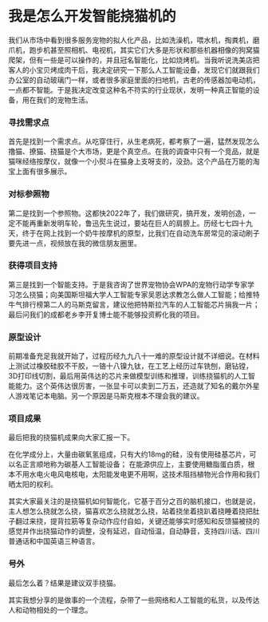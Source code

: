 # 我是怎么开发智能挠猫机的

我们从市场中看到很多服务宠物的拟人化产品，比如洗澡机，喂水机，掏粪机，磨爪机，跑步机甚至照相机、电视机，其实它们大多是形状和那些机器相像的狗窝猫爬架，但有一些是可以操作的，并且冠名智能化，比如烧烤机。当我听说洗美店把客人的小宝贝烤成肉干后，我决定研究一下那么人工智能设备，发现它们就跟我们办公室的自动玻璃门一样，或者很多家庭里面的扫地机，古老的传感器加电动机，一点都不智能。于是我决定改变这种名不符实的行业现状，发明一种真正智能的设备，用在我们的宠物生活。

### 寻找需求点

首先是找到一个需求点。从吃穿住行，从生老病死，都考察了一遍，猛然发现怎么撸猫、撩猫、挠猫是个大市场，更是个真空点。在我的调查中只有一个竞品，就是猫咪经络按摩仪，就像一个小熨斗在猫身上支呀支的，没劲。这个产品在万能的淘宝上面有很多展示。

### 对标参照物

第二是找到一个参照物。这都快2022年了，我们做研究，搞开发，发明创造，一定不能再重新发明车轮，鲁迅先生说过，要站在巨人的肩膀上。历经七七四十九天，终于在网上找到一个奶牛按摩机的原型，比我们在自动洗车房常见的滚动刷子要先进一点，视频放在我的微信朋友圈里。

### 获得项目支持

第三是找到一个智能支持。于是我咨询了世界宠物协会WPA的宠物行动学专家学习怎么挠猫；向美国斯坦福大学人工智能专家吴恩达求教怎么做人工智能；给推特牛气排行榜第二人的马斯克留言，建议他把特斯拉汽车的人工智能芯片捐我一片；最后问我们的成都老乡李开复博士能不能够投资孵化我的项目。

### 原型设计

前期准备充足我就开始了，过程历经九九八十一难的原型设计就不详细说。在材料上测试过橡胶硅胶不干胶，一铬十八镍九钛，在工艺上经历过车铣刨，磨钻镗，3D打印线切割，最后用英伟达的芯片来做模型训练和推理，训练挠猫机的人工智能能力。这个英伟达很厉害，一张显卡可以卖到二万五，还造就了知名的戴尔外星人游戏笔记本电脑。另一个原因是马斯克根本不理会我的建议。

### 项目成果

最后把我的挠猫机成果向大家汇报一下。

在化学成分上，大量由碳氧氢组成，只有大约18mg的硅，没有使用硅基芯片，可以名正言顺地称为碳基人工智能设备；
在能源供应上，主要使用糖脂蛋白质，根本不用水电火电风电核电，太阳能发电更不用啊，这技术阻挡植物光合作用和我们晒太阳的权利。

其实大家最关注的是挠猫机如何智能化，它基于百分之百的脑机接口，也就是说，主人想怎么挠就怎么挠，猫喜欢怎么挠就怎么挠，站着挠坐着挠趴着挠睡着挠把肚子翻过来挠，提背拉筋等复杂动作应付自如，关键还能够实时感知和反馈猫被挠的感觉并作出挠猫动作的调整，没有延迟，自动恒温，自动静音，支持四川话、四川普通话和中国英语三种语言。

### 号外

最后怎么着？结果是建议双手挠猫。

其实我想分享的是做事的一个流程，杂带了一些网络和人工智能的私货，以及传达人和动物相处的一个理念。
